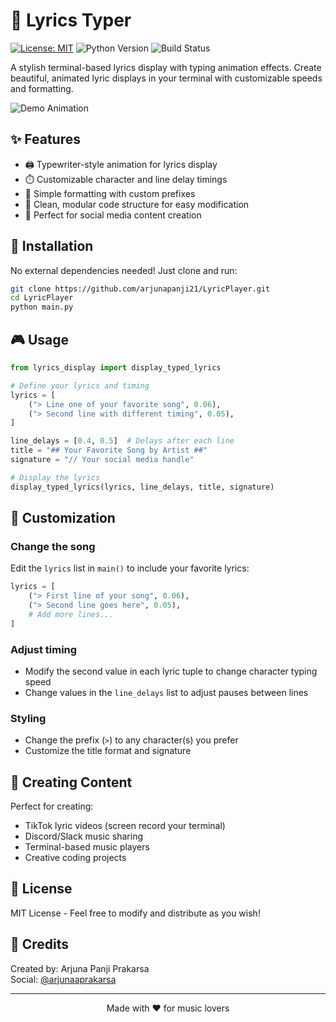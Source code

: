 # 🎵 Lyrics Typer

[![License: MIT](https://img.shields.io/badge/License-MIT-yellow.svg)](https://opensource.org/licenses/MIT)
![Python Version](https://img.shields.io/badge/python-3.6%2B-blue)
![Build Status](https://img.shields.io/badge/build-passing-brightgreen)

A stylish terminal-based lyrics display with typing animation effects. Create beautiful, animated lyric displays in your terminal with customizable speeds and formatting.

![Demo Animation](https://via.placeholder.com/650x300?text=Lyrics+Typer+Demo)

## ✨ Features

- 🖨️ Typewriter-style animation for lyrics display
- ⏱️ Customizable character and line delay timings
- 🎨 Simple formatting with custom prefixes
- 🔄 Clean, modular code structure for easy modification
- 📱 Perfect for social media content creation

## 🚀 Installation

No external dependencies needed! Just clone and run:

```bash
git clone https://github.com/arjunapanji21/LyricPlayer.git
cd LyricPlayer
python main.py
```

## 🎮 Usage

```python
from lyrics_display import display_typed_lyrics

# Define your lyrics and timing
lyrics = [
    ("> Line one of your favorite song", 0.06),
    ("> Second line with different timing", 0.05),
]

line_delays = [0.4, 0.5]  # Delays after each line
title = "## Your Favorite Song by Artist ##"
signature = "// Your social media handle"

# Display the lyrics
display_typed_lyrics(lyrics, line_delays, title, signature)
```

## 🔧 Customization

### Change the song
Edit the `lyrics` list in `main()` to include your favorite lyrics:

```python
lyrics = [
    ("> First line of your song", 0.06),
    ("> Second line goes here", 0.05),
    # Add more lines...
]
```

### Adjust timing
- Modify the second value in each lyric tuple to change character typing speed
- Change values in the `line_delays` list to adjust pauses between lines

### Styling
- Change the prefix (`>`) to any character(s) you prefer
- Customize the title format and signature

## 📝 Creating Content

Perfect for creating:
- TikTok lyric videos (screen record your terminal)
- Discord/Slack music sharing
- Terminal-based music players
- Creative coding projects

## 📜 License

MIT License - Feel free to modify and distribute as you wish!

## 🙌 Credits

Created by: Arjuna Panji Prakarsa  
Social: [@arjunaaprakarsa](https://tiktok.com/@arjunaaprakarsa)

---

<p align="center">Made with ❤️ for music lovers</p>